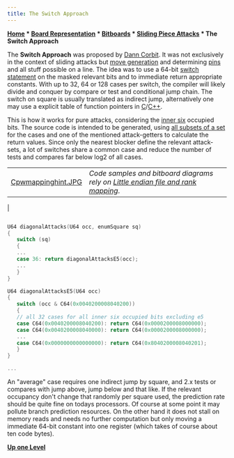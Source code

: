 ```yaml
---
title: The Switch Approach
---
```

**[Home](Home "Home") \* [Board Representation](Board_Representation "Board Representation") \* [Bitboards](Bitboards "Bitboards") \* [Sliding Piece Attacks](Sliding_Piece_Attacks "Sliding Piece Attacks") \* The Switch Approach**


The **Switch Approach** was proposed by [Dann Corbit](Dann_Corbit "Dann Corbit"). It was not exclusively in the context of sliding attacks but [move generation](Move_Generation "Move Generation") and determining [pins](Pin "Pin") and all stuff possible on a line. The idea was to use a 64-bit [switch statement](https://en.wikipedia.org/wiki/Switch_statement) on the masked relevant bits and to immediate return appropriate constants. With up to 32, 64 or 128 cases per switch, the compiler will likely divide and conquer by compare or test and conditional jump chain. The switch on square is usually translated as indirect jump, alternatively one may use a explicit table of function pointers in [C](C "C")/[C++](Cpp "Cpp").


This is how it works for pure attacks, considering the [inner six](First_Rank_Attacks#TheOuterSquares "First Rank Attacks") occupied bits. The source code is intended to be generated, using [all subsets of a set](Traversing_Subsets_of_a_Set "Traversing Subsets of a Set") for the cases and one of the mentioned attack-getters to calculate the return values. Since only the nearest blocker define the relevant attack-sets, a lot of switches share a common case and reduce the number of tests and compares far below log2 of all cases.





|  |  |
| --- | --- |
| [Cpwmappinghint.JPG](Square_Mapping_Considerations "Square Mapping Considerations")  | *Code samples and bitboard diagrams rely on [Little endian file and rank mapping](Square_Mapping_Considerations#LittleEndianRankFileMapping "Square Mapping Considerations")*.
 |



```C++

U64 diagonalAttacks(U64 occ, enumSquare sq)
{
   switch (sq)
   {
   ...
   case 36: return diagonalAttacksE5(occ);
   ...
   }
}

U64 diagonalAttacksE5(U64 occ)
{
   switch (occ & C64(0x0040200008040200))
   {
   // all 32 cases for all inner six occupied bits excluding e5
   case C64(0x0040200008040200): return C64(0x0000200008000000);
   case C64(0x0040200008040000): return C64(0x0000200008000000);
   ...
   case C64(0x0000000000000000): return C64(0x8040200008040201);
   }
}

...

```

An "average" case requires one indirect jump by square, and 2.x tests or compares with jump above, jump below and that like. If the relevant occupancy don't change that randomly per square used, the prediction rate should be quite fine on todays processors. Of course at some point it may pollute branch prediction resources. On the other hand it does not stall on memory reads and needs no further computation but only moving a immediate 64-bit constant into one register (which takes of course about ten code bytes).


**[Up one Level](Sliding_Piece_Attacks "Sliding Piece Attacks")**







 
